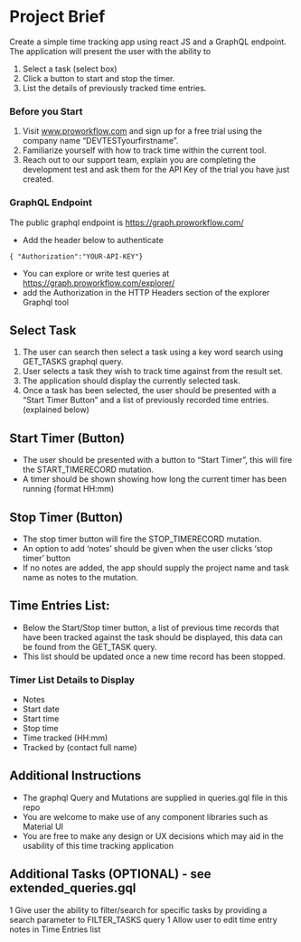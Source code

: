 # Project Brief

Create a simple time tracking app using react JS and a GraphQL endpoint. The application will present the user with the ability to 
1)	Select a task (select box)
1)	Click a button to start and stop the timer.
1)	List the details of previously tracked time entries.

### Before you Start

1)	Visit www.proworkflow.com and sign up for a free trial using the company name 
    “DEVTESTyourfirstname”.
1)	Familiarize yourself with how to track time within the current tool.
1)	Reach out to our support team, explain you are completing the development test and ask them for the API Key of the trial you have just created.

### GraphQL Endpoint
The public graphql endpoint is https://graph.proworkflow.com/ 

-	Add the header below to authenticate
```
{ "Authorization":"YOUR-API-KEY"}
``` 
-	You can explore or write test queries at https://graph.proworkflow.com/explorer/  
-	add the Authorization in the HTTP Headers section of the explorer Graphql tool


## Select Task
1)	The user can search then select a task using a key word search using GET_TASKS graphql query.
1)	User selects a task they wish to track time against from the result set.
1)	The application should display the currently selected task.
1)	Once a task has been selected, the user should be presented with a “Start Timer Button” and a list of previously recorded time entries. (explained below)

## Start Timer (Button)
-	The user should be presented with a button to “Start Timer”, this will fire the START_TIMERECORD mutation.  
-	A timer should be shown showing how long the current timer has been running (format HH:mm)

## Stop Timer (Button)
-	The stop timer button will fire the STOP_TIMERECORD mutation. 
-	An option to add ‘notes’ should be given when the user clicks ‘stop timer’ button
-	If no notes are added, the app should supply the project name and task name as notes to the mutation.

## Time Entries List:
-	Below the Start/Stop timer button, a list of previous time records that have been tracked against the task should be displayed, this data can be found from the GET_TASK query.
-	This list should be updated once a new time record has been stopped.

### Timer List Details to Display
-   Notes
-	Start date
-	Start time
-	Stop time
-	Time tracked (HH:mm)
-   Tracked by (contact full name)

## Additional Instructions 
- The graphql Query and Mutations are supplied in queries.gql file in this repo
- You are welcome to make use of any component libraries such as Material UI
- You are free to make any design or UX decisions which may aid in the usability of this time tracking application

## Additional Tasks (OPTIONAL) - see extended_queries.gql
1	Give user the ability to filter/search for specific tasks by providing a search parameter to FILTER_TASKS query
1	Allow user to edit time entry notes in Time Entries list
